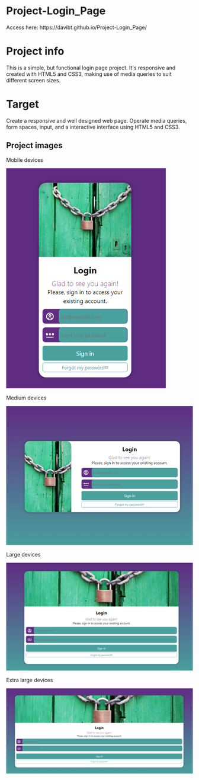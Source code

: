 # Project-Login_Page
<p>Access here: <a rel="external" target="_blank">https://davibt.github.io/Project-Login_Page/</a></p>
<h1>Project info</h1>
<p>This is a simple, but functional login page project. It's responsive and created with HTML5 and CSS3, making use of media queries to suit different screen sizes.</p>

<h1>Target</h1>
<p>Create a responsive and well designed web page. Operate media queries, form spaces, input, and a interactive interface using HTML5 and CSS3.</p>

<h2>Project images</h2>
<section>
    <div>
        <p>Mobile devices</p>
        <img src="https://github.com/DaviBT/Project-Login_Page/blob/main/images/mobile.png">
    </div>
    <div>
        <p>Medium devices</p>
        <img src="https://github.com/DaviBT/Project-Login_Page/blob/main/images/medium-devices.png">
    </div>
    <div>
        <p>Large devices</p>
        <img src="https://github.com/DaviBT/Project-Login_Page/blob/main/images/large-devices.png">
    </div>
    <div>
        <p>Extra large devices</p>
        <img src="https://github.com/DaviBT/Project-Login_Page/blob/main/images/el-devices.png">
    </div>
</section
